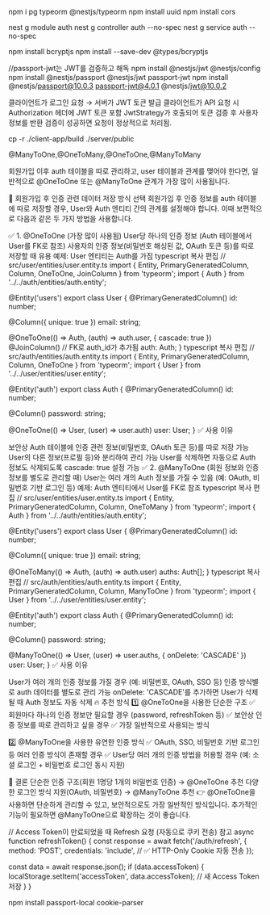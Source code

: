 npm i pg typeorm @nestjs/typeorm
npm install uuid
npm install cors

nest g module auth
nest g controller auth --no-spec
nest g service auth --no-spec

npm install bcryptjs
npm install --save-dev @types/bcryptjs

//passport-jwt는 JWT를 검증하고 해독
npm install @nestjs/jwt @nestjs/config
npm install @nestjs/passport @nestjs/jwt passport-jwt
npm install @nestjs/passport@10.0.3 passport-jwt@4.0.1 @nestjs/jwt@10.0.2

클라이언트가 로그인 요청 → 서버가 JWT 토큰 발급
클라이언트가 API 요청 시 Authorization 헤더에 JWT 토큰 포함
JwtStrategy가 호출되어 토큰 검증 후 사용자 정보를 반환
검증이 성공하면 요청이 정상적으로 처리됨.

cp -r ./client-app/build ./server/public

@ManyToOne,@OneToMany,@OneToOne,@ManyToMany

회원가입 이후 auth 테이블을 따로 관리하고, user 테이블과 관계를 맺어야 한다면, 일반적으로 @OneToOne 또는 @ManyToOne 관계가 가장 많이 사용됩니다.

🔹 회원가입 후 인증 관련 데이터 저장 방식 선택
회원가입 후 인증 정보를 auth 테이블에 따로 저장할 경우, User와 Auth 엔티티 간의 관계를 설정해야 합니다.
이때 보편적으로 다음과 같은 두 가지 방법을 사용합니다.

✅ 1. @OneToOne (가장 많이 사용됨)
User당 하나의 인증 정보 (Auth 테이블에서 User를 FK로 참조)
사용자의 인증 정보(비밀번호 해싱된 값, OAuth 토큰 등)를 따로 저장할 때 유용
예제: User 엔티티는 Auth를 가짐
typescript
복사
편집
// src/user/entities/user.entity.ts
import { Entity, PrimaryGeneratedColumn, Column, OneToOne, JoinColumn } from 'typeorm';
import { Auth } from '../../auth/entities/auth.entity';

@Entity('users')
export class User {
@PrimaryGeneratedColumn()
id: number;

@Column({ unique: true })
email: string;

@OneToOne(() => Auth, (auth) => auth.user, { cascade: true })
@JoinColumn() // FK로 auth_id가 추가됨
auth: Auth;
}
typescript
복사
편집
// src/auth/entities/auth.entity.ts
import { Entity, PrimaryGeneratedColumn, Column, OneToOne } from 'typeorm';
import { User } from '../../user/entities/user.entity';

@Entity('auth')
export class Auth {
@PrimaryGeneratedColumn()
id: number;

@Column()
password: string;

@OneToOne(() => User, (user) => user.auth)
user: User;
}
✅ 사용 이유

보안상 Auth 테이블에 인증 관련 정보(비밀번호, OAuth 토큰 등)를 따로 저장 가능
User의 다른 정보(프로필 등)와 분리하여 관리 가능
User를 삭제하면 자동으로 Auth 정보도 삭제되도록 cascade: true 설정 가능
✅ 2. @ManyToOne (회원 정보와 인증 정보를 별도로 관리할 때)
User는 여러 개의 Auth 정보를 가질 수 있음 (예: OAuth, 비밀번호 기반 로그인 등)
예제: Auth 엔티티에서 User를 FK로 참조
typescript
복사
편집
// src/user/entities/user.entity.ts
import { Entity, PrimaryGeneratedColumn, Column, OneToMany } from 'typeorm';
import { Auth } from '../../auth/entities/auth.entity';

@Entity('users')
export class User {
@PrimaryGeneratedColumn()
id: number;

@Column({ unique: true })
email: string;

@OneToMany(() => Auth, (auth) => auth.user)
auths: Auth[];
}
typescript
복사
편집
// src/auth/entities/auth.entity.ts
import { Entity, PrimaryGeneratedColumn, Column, ManyToOne } from 'typeorm';
import { User } from '../../user/entities/user.entity';

@Entity('auth')
export class Auth {
@PrimaryGeneratedColumn()
id: number;

@Column()
password: string;

@ManyToOne(() => User, (user) => user.auths, { onDelete: 'CASCADE' })
user: User;
}
✅ 사용 이유

User가 여러 개의 인증 정보를 가질 경우 (예: 비밀번호, OAuth, SSO 등)
인증 방식별로 auth 데이터를 별도로 관리 가능
onDelete: 'CASCADE'를 추가하면 User가 삭제될 때 Auth 정보도 자동 삭제
🔥 추천 방식
1️⃣ @OneToOne을 사용한 단순한 구조
✅ 회원마다 하나의 인증 정보만 필요할 경우 (password, refreshToken 등)
✅ 보안상 인증 정보를 따로 관리하고 싶을 경우
✅ 가장 일반적으로 사용되는 방식

2️⃣ @ManyToOne을 사용한 유연한 인증 방식
✅ OAuth, SSO, 비밀번호 기반 로그인 등 여러 인증 방식이 존재할 경우
✅ User당 여러 개의 인증 방법을 허용할 경우 (예: 소셜 로그인 + 비밀번호 로그인 동시 지원)

🚀 결론
단순한 인증 구조(회원 1명당 1개의 비밀번호 인증) → @OneToOne 추천
다양한 로그인 방식 지원(OAuth, 비밀번호) → @ManyToOne 추천
👉 @OneToOne을 사용하면 단순하게 관리할 수 있고, 보안적으로도 가장 일반적인 방식입니다.
추가적인 기능이 필요하면 @ManyToOne으로 확장하는 것이 좋습니다.

// Access Token이 만료되었을 때 Refresh 요청 (자동으로 쿠키 전송) 참고
async function refreshToken() {
  const response = await fetch('/auth/refresh', {
    method: 'POST',
    credentials: 'include', // ✅ HTTP-Only Cookie 자동 전송
  });

  const data = await response.json();
  if (data.accessToken) {
    localStorage.setItem('accessToken', data.accessToken); // 새 Access Token 저장
  }
}

npm install passport-local cookie-parser
